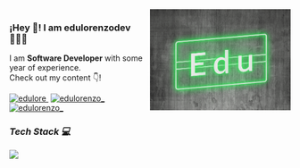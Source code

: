 <img align="right" alt="made with css" src="https://github.com/edulorenzodev/EfectosCSS_Neon/blob/master/neon.gif" width="50%" height="auto" />

<p width="300">
   <h3>¡Hey 👋! I am edulorenzodev 👨🏻‍💻</h3>
</p>
<p>I am <strong>Software Developer</strong> with some year of experience.<br />Check out my content 👇!</p>

<p>
   <a href="https://twitch.tv/edulore" target="blank" style='margin-right:4px'>
    <img src="https://cdn.jsdelivr.net/npm/simple-icons@3.0.1/icons/twitch.svg" alt="edulore" height="28px" width="28px" />
  </a>
  <a href=https://twitter.com/edulorenzo_" target="blank">
    <img src="https://cdn.jsdelivr.net/npm/simple-icons@3.0.1/icons/twitter.svg" alt="edulorenzo_" height="28px" width="28px" />
  </a>
  <a href=https://www.linkedin.com/in/edu-lorenzo/" target="blank">
    <img src="https://cdn.jsdelivr.net/npm/simple-icons@3.0.1/icons/linkedin.svg" alt="edulorenzo_" height="28px" width="28px" />
  </a>
</p>


### ***Tech Stack 💻***
<p>
  <a href="https://skillicons.dev">
    <img src="https://skillicons.dev/icons?i=git,aws,c,cpp,css,discord,docker,postgres,prisma,nest,dynamodb,express,figma,firebase,redis,github,html,java,js,linux,md,materialui,nginx,mongodb,mysql,nextjs,nodejs,postman,javascript,react,angular,typescript,redux,tailwind,ts,vscode,kubernetes&perline=14" />
  </a>
</p>
                                                                                                                                        
<!--
**edulorenzodev/edulorenzodev** is a ✨ _special_ ✨ repository because its `README.md` (this file) appears on your GitHub profile.

Here are some ideas to get you started:

- 🔭 I’m currently working on ...
- 🌱 I’m currently learning ...
- 👯 I’m looking to collaborate on ...
- 🤔 I’m looking for help with ...
- 💬 Ask me about ...
- 📫 How to reach me: ...
- 😄 Pronouns: ...
- ⚡ Fun fact: ...
-->
